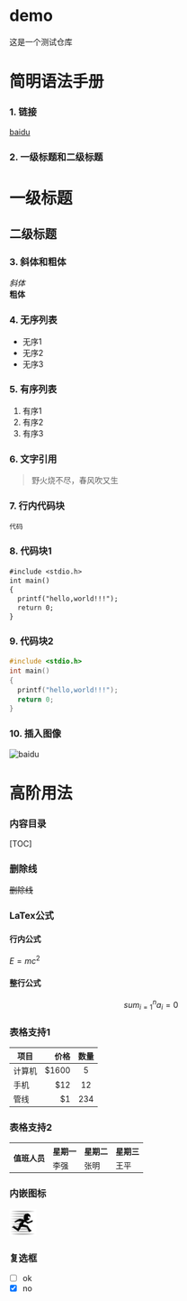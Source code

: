 # demo
这是一个测试仓库


# 简明语法手册

### 1. 链接
[baidu](http://wwww.baidu.com "注释")

### 2. 一级标题和二级标题  
一级标题
===
二级标题
---

### 3. 斜体和粗体
*斜体*  
**粗体**

### 4. 无序列表
- 无序1
- 无序2
- 无序3

### 5. 有序列表
1. 有序1
2. 有序2
3. 有序3

### 6. 文字引用
> 野火烧不尽，春风吹又生

### 7. 行内代码块
`代码`

### 8. 代码块1
    #include <stdio.h>
    int main()
    {
      printf("hello,world!!!");
      return 0;
    }
### 9. 代码块2
```c
#include <stdio.h>
int main()
{
  printf("hello,world!!!");
  return 0;
}
```

### 10. 插入图像
![baidu](https://www.baidu.com/img/bd_logo1.png)

# 高阶用法
### 内容目录
[TOC]  

### 删除线
~~删除线~~

### LaTex公式
#### 行内公式
$E=mc^2$
#### 整行公式
$$sum_{i=1}^n a_i=0$$

### 表格支持1
| 项目        | 价格   |  数量  |
| --------   | -----:  | :----:  |
| 计算机     | \$1600 |   5     |
| 手机        |   \$12   |   12   |
| 管线        |    \$1    |  234  |

### 表格支持2
<table>
    <tr>
        <th rowspan="2">值班人员</th>
        <th>星期一</th>
        <th>星期二</th>
        <th>星期三</th>
    </tr>
    <tr>
        <td>李强</td>
        <td>张明</td>
        <td>王平</td>
    </tr>
</table>

### 内嵌图标
![me](pics/icon3.png)

### 复选框
- [ ] ok
- [x] no
